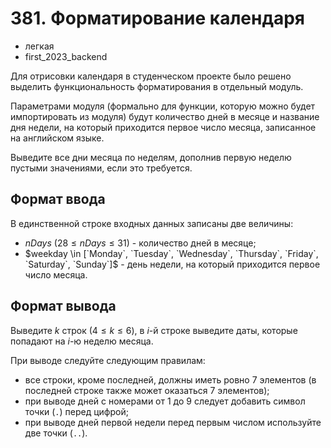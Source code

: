 # 381. Форматирование календаря

- легкая
- first\_2023\_backend

Для отрисовки календаря в студенческом проекте было решено выделить функциональность форматирования в отдельный модуль.

Параметрами модуля (формально для функции, которую можно будет импортировать из модуля) будут количество дней в месяце и название дня недели, на который приходится первое число месяца, записанное на английском языке.

Выведите все дни месяца по неделям, дополнив первую неделю пустыми значениями, если это требуется.

## Формат ввода

В единственной строке входных данных записаны две величины:

- $nDays$ $(28 \le nDays \le 31)$ - количество дней в месяце;
- $weekday \in [`Monday`, `Tuesday`, `Wednesday`, `Thursday`, `Friday`, `Saturday`, `Sunday`]$ - день недели, на который приходится первое число месяца.

## Формат вывода

Выведите $k$ строк $(4 \le k \le 6)$, в $i$-й строке выведите даты, которые попадают на $i$-ю неделю месяца.

При выводе следуйте следующим правилам:

- все строки, кроме последней, должны иметь ровно 7 элементов (в последней строке также может оказаться 7 элементов);
- при выводе дней с номерами от 1 до 9 следует добавить символ точки (`.`) перед цифрой;
- при выводе дней первой недели перед первым числом используйте две точки (`..`).
